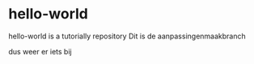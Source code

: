 # hello-world
hello-world is a tutorially repository
Dit is de aanpassingenmaakbranch

dus
 weer er iets bij

